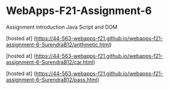 # WebApps-F21-Assignment-6
Assignment introduction Java Script and DOM

[hosted at] (https://44-563-webapps-f21.github.io/webapps-f21-assignment-6-SurendraB12/arithmetic.html)

[hosted at] (https://44-563-webapps-f21.github.io/webapps-f21-assignment-6-SurendraB12/car.html)

[hosted at] (https://44-563-webapps-f21.github.io/webapps-f21-assignment-6-SurendraB12/pass.html)
